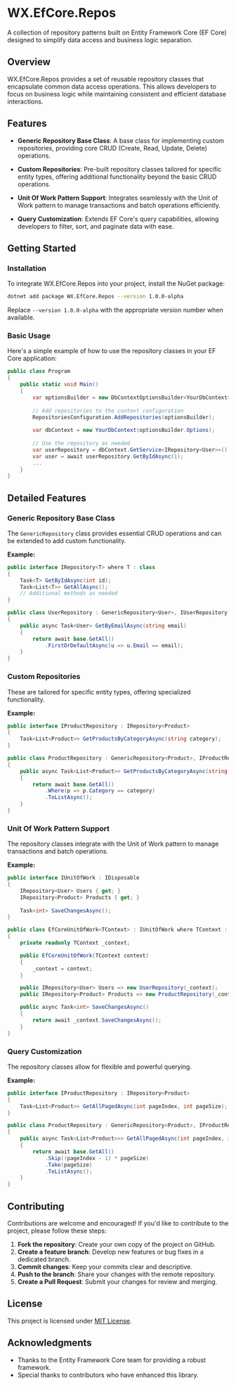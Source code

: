 # WX.EfCore.Repos

A collection of repository patterns built on Entity Framework Core (EF Core) designed to simplify data access and business logic separation.

## Overview

WX.EfCore.Repos provides a set of reusable repository classes that encapsulate common data access operations. This allows developers to focus on business logic while maintaining consistent and efficient database interactions.

## Features

- **Generic Repository Base Class**: A base class for implementing custom repositories, providing core CRUD (Create, Read, Update, Delete) operations.

- **Custom Repositories**: Pre-built repository classes tailored for specific entity types, offering additional functionality beyond the basic CRUD operations.

- **Unit Of Work Pattern Support**: Integrates seamlessly with the Unit of Work pattern to manage transactions and batch operations efficiently.

- **Query Customization**: Extends EF Core's query capabilities, allowing developers to filter, sort, and paginate data with ease.

## Getting Started

### Installation

To integrate WX.EfCore.Repos into your project, install the NuGet package:

```bash
dotnet add package WX.EfCore.Repos --version 1.0.0-alpha
```

Replace `--version 1.0.0-alpha` with the appropriate version number when available.

### Basic Usage

Here's a simple example of how to use the repository classes in your EF Core application:

```csharp
public class Program
{
    public static void Main()
    {
        var optionsBuilder = new DbContextOptionsBuilder<YourDbContext>();
        
        // Add repositories to the context configuration
        RepositoriesConfiguration.AddRepositories(optionsBuilder);
        
        var dbContext = new YourDbContext(optionsBuilder.Options);
        
        // Use the repository as needed
        var userRepository = dbContext.GetService<IRepository<User>>();
        var user = await userRepository.GetByIdAsync(1);
        ...
    }
}
```

## Detailed Features

### Generic Repository Base Class

The `GenericRepository` class provides essential CRUD operations and can be extended to add custom functionality.

**Example:**

```csharp
public interface IRepository<T> where T : class
{
    Task<T> GetByIdAsync(int id);
    Task<List<T>> GetAllAsync();
    // Additional methods as needed
}

public class UserRepository : GenericRepository<User>, IUserRepository
{
    public async Task<User> GetByEmailAsync(string email)
    {
        return await base.GetAll()
            .FirstOrDefaultAsync(u => u.Email == email);
    }
}
```

### Custom Repositories

These are tailored for specific entity types, offering specialized functionality.

**Example:**

```csharp
public interface IProductRepository : IRepository<Product>
{
    Task<List<Product>> GetProductsByCategoryAsync(string category);
}

public class ProductRepository : GenericRepository<Product>, IProductRepository
{
    public async Task<List<Product>> GetProductsByCategoryAsync(string category)
    {
        return await base.GetAll()
            .Where(p => p.Category == category)
            .ToListAsync();
    }
}
```

### Unit Of Work Pattern Support

The repository classes integrate with the Unit of Work pattern to manage transactions and batch operations.

**Example:**

```csharp
public interface IUnitOfWork : IDisposable
{
    IRepository<User> Users { get; }
    IRepository<Product> Products { get; }
    
    Task<int> SaveChangesAsync();
}

public class EfCoreUnitOfWork<TContext> : IUnitOfWork where TContext : DbContext
{
    private readonly TContext _context;

    public EfCoreUnitOfWork(TContext context)
    {
        _context = context;
    }

    public IRepository<User> Users => new UserRepository(_context);
    public IRepository<Product> Products => new ProductRepository(_context);

    public async Task<int> SaveChangesAsync()
    {
        return await _context.SaveChangesAsync();
    }
}
```

### Query Customization

The repository classes allow for flexible and powerful querying.

**Example:**

```csharp
public interface IProductRepository : IRepository<Product>
{
    Task<List<Product>> GetAllPagedAsync(int pageIndex, int pageSize);
}

public class ProductRepository : GenericRepository<Product>, IProductRepository
{
    public async Task<List<Product>>> GetAllPagedAsync(int pageIndex, int pageSize)
    {
        return await base.GetAll()
            .Skip((pageIndex - 1) * pageSize)
            .Take(pageSize)
            .ToListAsync();
    }
}
```

## Contributing

Contributions are welcome and encouraged! If you'd like to contribute to the project, please follow these steps:

1. **Fork the repository**: Create your own copy of the project on GitHub.
2. **Create a feature branch**: Develop new features or bug fixes in a dedicated branch.
3. **Commit changes**: Keep your commits clear and descriptive.
4. **Push to the branch**: Share your changes with the remote repository.
5. **Create a Pull Request**: Submit your changes for review and merging.

## License

This project is licensed under [MIT License](LICENSE).

## Acknowledgments

- Thanks to the Entity Framework Core team for providing a robust framework.
- Special thanks to contributors who have enhanced this library.
